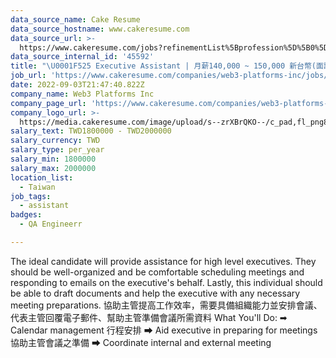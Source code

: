 ```yaml
---
data_source_name: Cake Resume
data_source_hostname: www.cakeresume.com
data_source_url: >-
  https://www.cakeresume.com/jobs?refinementList%5Bprofession%5D%5B0%5D=engineering_qa-engineer&refinementList%5Bsalary_currency%5D=TWD&range%5Bsalary_range%5D%5Bmin%5D=800096
data_source_internal_id: '45592'
title: "\U0001F525 Executive Assistant | 月薪140,000 ~ 150,000 新台幣(面議)"
job_url: 'https://www.cakeresume.com/companies/web3-platforms-inc/jobs/35525b'
date: 2022-09-03T21:47:40.822Z
company_name: Web3 Platforms Inc
company_page_url: 'https://www.cakeresume.com/companies/web3-platforms-inc'
company_logo_url: >-
  https://media.cakeresume.com/image/upload/s--zrXBrQKO--/c_pad,fl_png8,h_200,w_200/v1660738912/x45r3mi8tnhbshyobmaw.png
salary_text: TWD1800000 - TWD2000000
salary_currency: TWD
salary_type: per_year
salary_min: 1800000
salary_max: 2000000
location_list:
  - Taiwan
job_tags:
  - assistant
badges:
  - QA Engineerr

---
```


The ideal candidate will provide assistance for high level executives. They should be well-organized and be comfortable scheduling meetings and responding to emails on the executive's behalf. Lastly, this individual should be able to draft documents and help the executive with any necessary meeting preparations. 協助主管提高工作效率，需要具備組織能力並安排會議、代表主管回覆電子郵件、幫助主管準備會議所需資料 What You'll Do: ➡ Calendar management 行程安排 ➡ Aid executive in preparing for meetings 協助主管會議之準備 ➡ Coordinate internal and external meeting